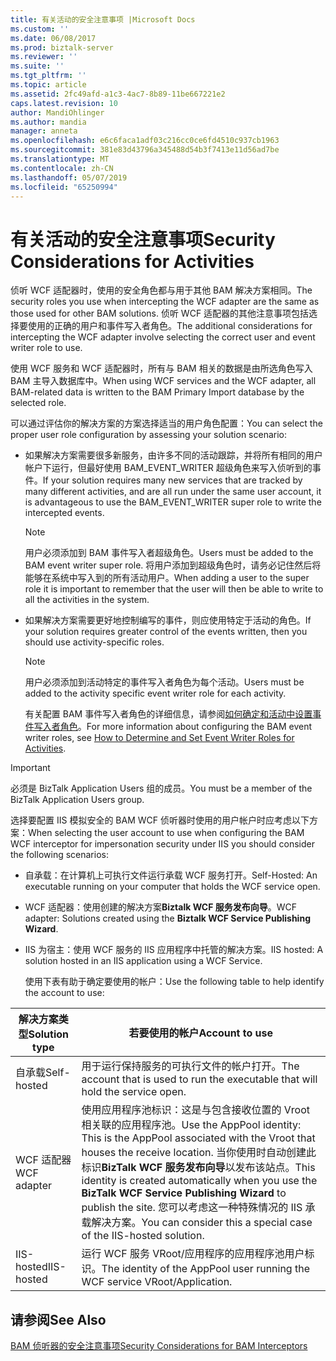 ```yaml
---
title: 有关活动的安全注意事项 |Microsoft Docs
ms.custom: ''
ms.date: 06/08/2017
ms.prod: biztalk-server
ms.reviewer: ''
ms.suite: ''
ms.tgt_pltfrm: ''
ms.topic: article
ms.assetid: 2fc49afd-a1c3-4ac7-8b89-11be667221e2
caps.latest.revision: 10
author: MandiOhlinger
ms.author: mandia
manager: anneta
ms.openlocfilehash: e6c6faca1adf03c216cc0ce6fd4510c937cb1963
ms.sourcegitcommit: 381e83d43796a345488d54b3f7413e11d56ad7be
ms.translationtype: MT
ms.contentlocale: zh-CN
ms.lasthandoff: 05/07/2019
ms.locfileid: "65250994"
---
```

# <a name="security-considerations-for-activities"></a><span data-ttu-id="594cc-102">有关活动的安全注意事项</span><span class="sxs-lookup"><span data-stu-id="594cc-102">Security Considerations for Activities</span></span>
<span data-ttu-id="594cc-103">侦听 WCF 适配器时，使用的安全角色都与用于其他 BAM 解决方案相同。</span><span class="sxs-lookup"><span data-stu-id="594cc-103">The security roles you use when intercepting the WCF adapter are the same as those used for other BAM solutions.</span></span> <span data-ttu-id="594cc-104">侦听 WCF 适配器的其他注意事项包括选择要使用的正确的用户和事件写入者角色。</span><span class="sxs-lookup"><span data-stu-id="594cc-104">The additional considerations for intercepting the WCF adapter involve selecting the correct user and event writer role to use.</span></span>  
  
 <span data-ttu-id="594cc-105">使用 WCF 服务和 WCF 适配器时，所有与 BAM 相关的数据是由所选角色写入 BAM 主导入数据库中。</span><span class="sxs-lookup"><span data-stu-id="594cc-105">When using WCF services and the WCF adapter, all BAM-related data is written to the BAM Primary Import database by the selected role.</span></span>  
  
 <span data-ttu-id="594cc-106">可以通过评估你的解决方案的方案选择适当的用户角色配置：</span><span class="sxs-lookup"><span data-stu-id="594cc-106">You can select the proper user role configuration by assessing your solution scenario:</span></span>  
  
- <span data-ttu-id="594cc-107">如果解决方案需要很多新服务，由许多不同的活动跟踪，并将所有相同的用户帐户下运行，但最好使用 BAM_EVENT_WRITER 超级角色来写入侦听到的事件。</span><span class="sxs-lookup"><span data-stu-id="594cc-107">If your solution requires many new services that are tracked by many different activities, and are all run under the same user account, it is advantageous to use the BAM_EVENT_WRITER super role to write the intercepted events.</span></span>  
  
  > [!NOTE]
  >  <span data-ttu-id="594cc-108">用户必须添加到 BAM 事件写入者超级角色。</span><span class="sxs-lookup"><span data-stu-id="594cc-108">Users must be added to the BAM event writer super role.</span></span> <span data-ttu-id="594cc-109">将用户添加到超级角色时，请务必记住然后将能够在系统中写入到的所有活动用户。</span><span class="sxs-lookup"><span data-stu-id="594cc-109">When adding a user to the super role it is important to remember that the user will then be able to write to all the activities in the system.</span></span>  
  
- <span data-ttu-id="594cc-110">如果解决方案需要更好地控制编写的事件，则应使用特定于活动的角色。</span><span class="sxs-lookup"><span data-stu-id="594cc-110">If your solution requires greater control of the events written, then you should use activity-specific roles.</span></span>  
  
  > [!NOTE]
  >  <span data-ttu-id="594cc-111">用户必须添加到活动特定的事件写入者角色为每个活动。</span><span class="sxs-lookup"><span data-stu-id="594cc-111">Users must be added to the activity specific event writer role for each activity.</span></span>  
  
  <span data-ttu-id="594cc-112">有关配置 BAM 事件写入者角色的详细信息，请参阅[如何确定和活动中设置事件写入者角色](../core/how-to-determine-and-set-event-writer-roles-for-activities.md)。</span><span class="sxs-lookup"><span data-stu-id="594cc-112">For more information about configuring the BAM event writer roles, see [How to Determine and Set Event Writer Roles for Activities](../core/how-to-determine-and-set-event-writer-roles-for-activities.md).</span></span>  
  
> [!IMPORTANT]
>  <span data-ttu-id="594cc-113">必须是 BizTalk Application Users 组的成员。</span><span class="sxs-lookup"><span data-stu-id="594cc-113">You must be a member of the BizTalk Application Users group.</span></span>  
  
 <span data-ttu-id="594cc-114">选择要配置 IIS 模拟安全的 BAM WCF 侦听器时使用的用户帐户时应考虑以下方案：</span><span class="sxs-lookup"><span data-stu-id="594cc-114">When selecting the user account to use when configuring the BAM WCF interceptor for impersonation security under IIS you should consider the following scenarios:</span></span>  
  
- <span data-ttu-id="594cc-115">自承载：在计算机上可执行文件运行承载 WCF 服务打开。</span><span class="sxs-lookup"><span data-stu-id="594cc-115">Self-Hosted: An executable running on your computer that holds the WCF service open.</span></span>  
  
- <span data-ttu-id="594cc-116">WCF 适配器：使用创建的解决方案**Biztalk WCF 服务发布向导**。</span><span class="sxs-lookup"><span data-stu-id="594cc-116">WCF adapter: Solutions created using the **Biztalk WCF Service Publishing Wizard**.</span></span>  
  
- <span data-ttu-id="594cc-117">IIS 为宿主：使用 WCF 服务的 IIS 应用程序中托管的解决方案。</span><span class="sxs-lookup"><span data-stu-id="594cc-117">IIS hosted: A solution hosted in an IIS application using a WCF Service.</span></span>  
  
  <span data-ttu-id="594cc-118">使用下表有助于确定要使用的帐户：</span><span class="sxs-lookup"><span data-stu-id="594cc-118">Use the following table to help identify the account to use:</span></span>  
  
|<span data-ttu-id="594cc-119">解决方案类型</span><span class="sxs-lookup"><span data-stu-id="594cc-119">Solution type</span></span>|<span data-ttu-id="594cc-120">若要使用的帐户</span><span class="sxs-lookup"><span data-stu-id="594cc-120">Account to use</span></span>|  
|-------------------|--------------------|  
|<span data-ttu-id="594cc-121">自承载</span><span class="sxs-lookup"><span data-stu-id="594cc-121">Self-hosted</span></span>|<span data-ttu-id="594cc-122">用于运行保持服务的可执行文件的帐户打开。</span><span class="sxs-lookup"><span data-stu-id="594cc-122">The account that is used to run the executable that will hold the service open.</span></span>|  
|<span data-ttu-id="594cc-123">WCF 适配器</span><span class="sxs-lookup"><span data-stu-id="594cc-123">WCF adapter</span></span>|<span data-ttu-id="594cc-124">使用应用程序池标识：这是与包含接收位置的 Vroot 相关联的应用程序池。</span><span class="sxs-lookup"><span data-stu-id="594cc-124">Use the AppPool identity: This is the AppPool associated with the Vroot that houses the receive location.</span></span> <span data-ttu-id="594cc-125">当你使用时自动创建此标识**BizTalk WCF 服务发布向导**以发布该站点。</span><span class="sxs-lookup"><span data-stu-id="594cc-125">This identity is created automatically when you use the **BizTalk WCF Service Publishing Wizard** to publish the site.</span></span> <span data-ttu-id="594cc-126">您可以考虑这一种特殊情况的 IIS 承载解决方案。</span><span class="sxs-lookup"><span data-stu-id="594cc-126">You can consider this a special case of the IIS-hosted solution.</span></span>|  
|<span data-ttu-id="594cc-127">IIS-hosted</span><span class="sxs-lookup"><span data-stu-id="594cc-127">IIS-hosted</span></span>|<span data-ttu-id="594cc-128">运行 WCF 服务 VRoot/应用程序的应用程序池用户标识。</span><span class="sxs-lookup"><span data-stu-id="594cc-128">The identity of the AppPool user running the WCF service VRoot/Application.</span></span>|  
  
## <a name="see-also"></a><span data-ttu-id="594cc-129">请参阅</span><span class="sxs-lookup"><span data-stu-id="594cc-129">See Also</span></span>  
 [<span data-ttu-id="594cc-130">BAM 侦听器的安全注意事项</span><span class="sxs-lookup"><span data-stu-id="594cc-130">Security Considerations for BAM Interceptors</span></span>](../core/security-considerations-for-bam-interceptors.md)